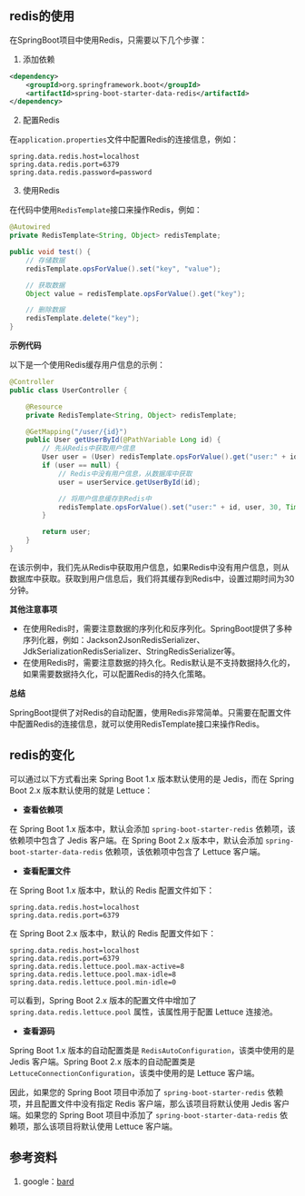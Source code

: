 ## redis的使用
在SpringBoot项目中使用Redis，只需要以下几个步骤：

1. 添加依赖

```xml
<dependency>
    <groupId>org.springframework.boot</groupId>
    <artifactId>spring-boot-starter-data-redis</artifactId>
</dependency>

```

2. 配置Redis

在`application.properties`文件中配置Redis的连接信息，例如：

```properties
spring.data.redis.host=localhost
spring.data.redis.port=6379
spring.data.redis.password=password
```

3. 使用Redis

在代码中使用`RedisTemplate`接口来操作Redis，例如：

```java
@Autowired
private RedisTemplate<String, Object> redisTemplate;

public void test() {
    // 存储数据
    redisTemplate.opsForValue().set("key", "value");

    // 获取数据
    Object value = redisTemplate.opsForValue().get("key");

    // 删除数据
    redisTemplate.delete("key");
}
```

**示例代码**

以下是一个使用Redis缓存用户信息的示例：

```java
@Controller
public class UserController {

    @Resource
    private RedisTemplate<String, Object> redisTemplate;

    @GetMapping("/user/{id}")
    public User getUserById(@PathVariable Long id) {
        // 先从Redis中获取用户信息
        User user = (User) redisTemplate.opsForValue().get("user:" + id);
        if (user == null) {
            // Redis中没有用户信息，从数据库中获取
            user = userService.getUserById(id);

            // 将用户信息缓存到Redis中
            redisTemplate.opsForValue().set("user:" + id, user, 30, TimeUnit.MINUTES);
        }

        return user;
    }
}
```

在该示例中，我们先从Redis中获取用户信息，如果Redis中没有用户信息，则从数据库中获取。获取到用户信息后，我们将其缓存到Redis中，设置过期时间为30分钟。

**其他注意事项**

* 在使用Redis时，需要注意数据的序列化和反序列化。SpringBoot提供了多种序列化器，例如：Jackson2JsonRedisSerializer、JdkSerializationRedisSerializer、StringRedisSerializer等。
* 在使用Redis时，需要注意数据的持久化。Redis默认是不支持数据持久化的，如果需要数据持久化，可以配置Redis的持久化策略。

**总结**

SpringBoot提供了对Redis的自动配置，使用Redis非常简单。只需要在配置文件中配置Redis的连接信息，就可以使用RedisTemplate接口来操作Redis。

## redis的变化
可以通过以下方式看出来 Spring Boot 1.x 版本默认使用的是 Jedis，而在 Spring Boot 2.x 版本默认使用的就是 Lettuce：

* **查看依赖项**

在 Spring Boot 1.x 版本中，默认会添加 `spring-boot-starter-redis` 依赖项，该依赖项中包含了 Jedis 客户端。在 Spring Boot 2.x 版本中，默认会添加 `spring-boot-starter-data-redis` 依赖项，该依赖项中包含了 Lettuce 客户端。

* **查看配置文件**

在 Spring Boot 1.x 版本中，默认的 Redis 配置文件如下：

```properties
spring.data.redis.host=localhost
spring.data.redis.port=6379
```

在 Spring Boot 2.x 版本中，默认的 Redis 配置文件如下：

```properties
spring.data.redis.host=localhost
spring.data.redis.port=6379
spring.data.redis.lettuce.pool.max-active=8
spring.data.redis.lettuce.pool.max-idle=8
spring.data.redis.lettuce.pool.min-idle=0
```

可以看到，Spring Boot 2.x 版本的配置文件中增加了 `spring.data.redis.lettuce.pool` 属性，该属性用于配置 Lettuce 连接池。

* **查看源码**

Spring Boot 1.x 版本的自动配置类是 `RedisAutoConfiguration`，该类中使用的是 Jedis 客户端。Spring Boot 2.x 版本的自动配置类是 `LettuceConnectionConfiguration`，该类中使用的是 Lettuce 客户端。

因此，如果您的 Spring Boot 项目中添加了 `spring-boot-starter-redis` 依赖项，并且配置文件中没有指定 Redis 客户端，那么该项目将默认使用 Jedis 客户端。如果您的 Spring Boot 项目中添加了 `spring-boot-starter-data-redis` 依赖项，那么该项目将默认使用 Lettuce 客户端。

## 参考资料
1. google：[bard](https://bard.google.com/)